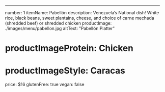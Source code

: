 ---
number: 1
itemName: Pabellón
description: Venezuela’s National dish! White rice, black beans, sweet plantains, cheese, and choice of carne mechada (shredded beef) or shredded chicken
productImage: ./images/menu/pabellon.jpg
altText: "Pabellón Platter"
# productImageProtein: Chicken
# productImageStyle: Caracas
price: $16
glutenFree: true
vegan: false